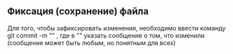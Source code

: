 ## Фиксация (сохранение) файла

Для того, чтобы зафиксировать изменения, необходимо ввести команду git commit -m "" , где в "" указать сообщение о том, что изменили (сообщение может быть любым, но понятным для всех)